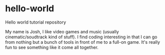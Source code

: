 # hello-world
Hello world tutorial repository

My name is Josh, I like video games and music (usually cinematic/soudtrack kind of stuff).
I find coding interesting in that I can go from nothing but a bunch of tools in front of me to a full-on game.
It's really fun to see something like it come all together.
